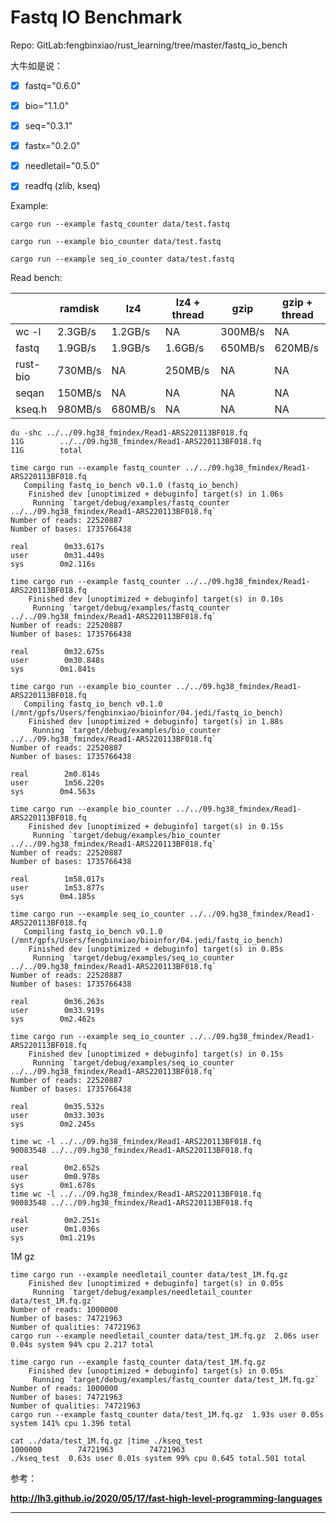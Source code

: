 # Fastq IO Benchmark

Repo: GitLab:fengbinxiao/rust_learning/tree/master/fastq_io_bench

大牛如是说：

* [X] fastq="0.6.0"
* [X] bio="1.1.0"
* [X] seq="0.3.1"
* [X] fastx="0.2.0"
* [X] needletail="0.5.0"
* [X] readfq (zlib, kseq)



Example:

```
cargo run --example fastq_counter data/test.fastq

cargo run --example bio_counter data/test.fastq

cargo run --example seq_io_counter data/test.fastq
```


Read bench:

|          | ramdisk | lz4     | lz4 + thread | gzip    | gzip + thread |
| -------- | ------- | ------- | ------------ | ------- | ------------- |
| wc -l    | 2.3GB/s | 1.2GB/s | NA           | 300MB/s | NA            |
| fastq    | 1.9GB/s | 1.9GB/s | 1.6GB/s      | 650MB/s | 620MB/s       |
| rust-bio | 730MB/s | NA      | 250MB/s      | NA      | NA            |
| seqan    | 150MB/s | NA      | NA           | NA      | NA            |
| kseq.h   | 980MB/s | 680MB/s | NA           | NA      | NA            |

```Shell
du -shc ../../09.hg38_fmindex/Read1-ARS220113BF018.fq
11G        ../../09.hg38_fmindex/Read1-ARS220113BF018.fq
11G        total

time cargo run --example fastq_counter ../../09.hg38_fmindex/Read1-ARS220113BF018.fq
   Compiling fastq_io_bench v0.1.0 (fastq_io_bench)
    Finished dev [unoptimized + debuginfo] target(s) in 1.06s
     Running `target/debug/examples/fastq_counter ../../09.hg38_fmindex/Read1-ARS220113BF018.fq`
Number of reads: 22520887
Number of bases: 1735766438

real        0m33.617s
user        0m31.449s
sys        0m2.116s

time cargo run --example fastq_counter ../../09.hg38_fmindex/Read1-ARS220113BF018.fq
    Finished dev [unoptimized + debuginfo] target(s) in 0.10s
     Running `target/debug/examples/fastq_counter ../../09.hg38_fmindex/Read1-ARS220113BF018.fq`
Number of reads: 22520887
Number of bases: 1735766438

real        0m32.675s
user        0m30.848s
sys        0m1.841s

time cargo run --example bio_counter ../../09.hg38_fmindex/Read1-ARS220113BF018.fq
   Compiling fastq_io_bench v0.1.0 (/mnt/gpfs/Users/fengbinxiao/bioinfor/04.jedi/fastq_io_bench)
    Finished dev [unoptimized + debuginfo] target(s) in 1.88s
     Running `target/debug/examples/bio_counter ../../09.hg38_fmindex/Read1-ARS220113BF018.fq`
Number of reads: 22520887
Number of bases: 1735766438

real        2m0.814s
user        1m56.220s
sys        0m4.563s

time cargo run --example bio_counter ../../09.hg38_fmindex/Read1-ARS220113BF018.fq
    Finished dev [unoptimized + debuginfo] target(s) in 0.15s
     Running `target/debug/examples/bio_counter ../../09.hg38_fmindex/Read1-ARS220113BF018.fq`
Number of reads: 22520887
Number of bases: 1735766438

real        1m58.017s
user        1m53.877s
sys        0m4.185s

time cargo run --example seq_io_counter ../../09.hg38_fmindex/Read1-ARS220113BF018.fq
   Compiling fastq_io_bench v0.1.0 (/mnt/gpfs/Users/fengbinxiao/bioinfor/04.jedi/fastq_io_bench)
    Finished dev [unoptimized + debuginfo] target(s) in 0.85s
     Running `target/debug/examples/seq_io_counter ../../09.hg38_fmindex/Read1-ARS220113BF018.fq`
Number of reads: 22520887
Number of bases: 1735766438

real        0m36.263s
user        0m33.919s
sys        0m2.462s

time cargo run --example seq_io_counter ../../09.hg38_fmindex/Read1-ARS220113BF018.fq
    Finished dev [unoptimized + debuginfo] target(s) in 0.15s
     Running `target/debug/examples/seq_io_counter ../../09.hg38_fmindex/Read1-ARS220113BF018.fq`
Number of reads: 22520887
Number of bases: 1735766438

real        0m35.532s
user        0m33.303s
sys        0m2.245s

time wc -l ../../09.hg38_fmindex/Read1-ARS220113BF018.fq
90083548 ../../09.hg38_fmindex/Read1-ARS220113BF018.fq

real        0m2.652s
user        0m0.978s
sys        0m1.678s
time wc -l ../../09.hg38_fmindex/Read1-ARS220113BF018.fq
90083548 ../../09.hg38_fmindex/Read1-ARS220113BF018.fq

real        0m2.251s
user        0m1.036s
sys        0m1.219s
```

1M gz

```Shell
time cargo run --example needletail_counter data/test_1M.fq.gz
    Finished dev [unoptimized + debuginfo] target(s) in 0.05s
     Running `target/debug/examples/needletail_counter data/test_1M.fq.gz`
Number of reads: 1000000
Number of bases: 74721963
Number of qualities: 74721963
cargo run --example needletail_counter data/test_1M.fq.gz  2.06s user 0.04s system 94% cpu 2.217 total

time cargo run --example fastq_counter data/test_1M.fq.gz
    Finished dev [unoptimized + debuginfo] target(s) in 0.05s
     Running `target/debug/examples/fastq_counter data/test_1M.fq.gz`
Number of reads: 1000000
Number of bases: 74721963
Number of qualities: 74721963
cargo run --example fastq_counter data/test_1M.fq.gz  1.93s user 0.05s system 141% cpu 1.396 total

cat ../data/test_1M.fq.gz |time ./kseq_test
1000000        74721963        74721963
./kseq_test  0.63s user 0.01s system 99% cpu 0.645 total.501 total
```


参考：

**http://lh3.github.io/2020/05/17/fast-high-level-programming-languages**

---
